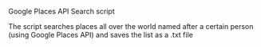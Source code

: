Google Places API Search script

The script searches places all over the world named after a certain person (using Google Places API) and saves the list as a .txt file
